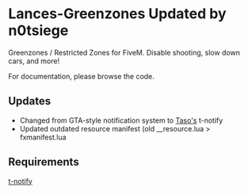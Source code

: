 # Lances-Greenzones Updated by n0tsiege

Greenzones / Restricted Zones for FiveM. Disable shooting, slow down cars, and more!

For documentation, please browse the code.

## Updates

* Changed from GTA-style notification system to [Taso's](https://github.com/TasoOneAsia) t-notify
* Updated outdated resource manifest (old __resource.lua > fxmanifest.lua

## Requirements
[t-notify](https://github.com/TasoOneAsia/t-notify)

